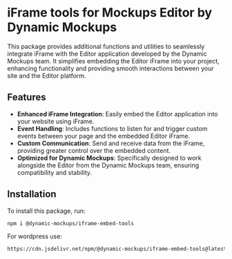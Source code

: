 # iFrame tools for Mockups Editor by Dynamic Mockups

This package provides additional functions and utilities to seamlessly integrate iFrame with the Editor application developed by the Dynamic Mockups team. It simplifies embedding the Editor iFrame into your project, enhancing functionality and providing smooth interactions between your site and the Editor platform.

## Features

- **Enhanced iFrame Integration**: Easily embed the Editor application into your website using iFrame.
- **Event Handling**: Includes functions to listen for and trigger custom events between your page and the embedded Editor iFrame.
- **Custom Communication**: Send and receive data from the iFrame, providing greater control over the embedded content.
- **Optimized for Dynamic Mockups**: Specifically designed to work alongside the Editor from the Dynamic Mockups team, ensuring compatibility and stability.

## Installation

To install this package, run:

```bash
npm i @dynamic-mockups/iframe-embed-tools
```

For wordpress use:

```bash
https://cdn.jsdelivr.net/npm/@dynamic-mockups/iframe-embed-tools@latest/index.js
```
